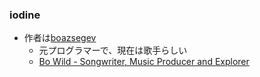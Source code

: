### iodine

* 作者は[boazsegev](https://github.com/boazsegev)
  * 元プログラマーで、現在は歌手らしい
  * [Bo Wild \- Songwriter, Music Producer and Explorer](http://bowild.com/)
